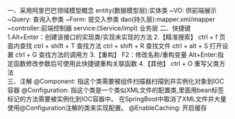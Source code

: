 一、采用阿里巴巴领域模型概念
    entity(数据模型层):实体类
    ~VO: 供前端展示
    ~Query: 查询入参类
    ~Form: 提交入参类
    dao(持久层):mapper.xml/mapper
    ~controller:前端控制器
    service:(Service/impl) 业务层
二、快捷键
	1.Alt+Enter：创建该接口的实现类/实现未实现的方法
	2.【精准搜索】
		ctrl + f	页面内查找
		ctrl + shift + T	查找方法
		ctrl + shift + R	查找文件
		ctrl + alt + S	打开设置
		ctrl + G    查找方法的调用方
	3.【重构】
		F2：修改名称/重构变量
		Alt+Enter:指定函数修改参数后可使用此快捷键重构关联函数
	4.【其他】
		ctrl + O 重写父类方法        
三、注解
    @Component: 指这个类需要被组件扫描器扫描到并实例化对象到IOC容器
    @Configuration: 指这个类是一个类似XML文件的配置类,里面用bean标签标记的方法需要被实例化到IOC容器中。
                    在SpringBoot中取消了XML文件并大量使用@Configuration注解的类来实现配置。
    @EnableCaching: 开启缓存
